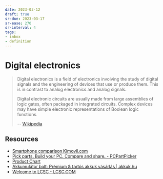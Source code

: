 ```yaml
---
date: 2023-03-12
draft: true
sr-due: 2023-03-17
sr-ease: 270
sr-interval: 4
tags:
- inbox
- definition
---
```


# Digital electronics

> Digital electronics is a field of electronics involving the study of digital
> signals and the engineering of devices that use or produce them. This is in
> contrast to analog electronics and analog signals.
>
> Digital electronic circuits are usually made from large assemblies of logic
> gates, often packaged in integrated circuits. Complex devices may have simple
> electronic representations of Boolean logic functions.
>
> -- [Wikipedia](https://en.wikipedia.org/wiki/Digital_electronics)

## Resources

- [Smartphone comparison Kimovil.com](https://www.kimovil.com/)
- [Pick parts. Build your PC. Compare and share. - PCPartPicker](https://pcpartpicker.com/)
- [Product Chart](https://www.productchart.com/)
- [Akkumulátor bolt: Prémium & tartós akkuk vásárlás | akkuk.hu](https://www.akkuk.hu/)
- [Welcome to LCSC - LCSC.COM](https://lcsc.com/)
